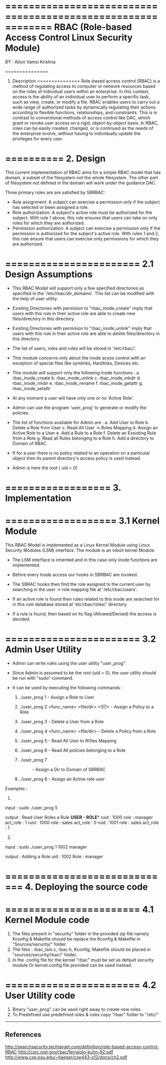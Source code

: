 ============================================================
RBAC	(Role-based	Access Control	Linux Security Module)
============================================================
BY : Atluri Vamsi Krishna

===============
1. Description
===============
Role-based access control (RBAC) is a method of regulating access to computer or 
network resources based on the roles of individual users within an enterprise. In 
this context, access is the ability of an individual user to perform a specific task, 
such as view, create, or modify a file. RBAC enables users to carry out a wide range 
of authorized tasks by dynamically regulating their actions according to flexible 
functions, relationships, and constraints. This is in contrast to conventional 
methods of access control like DAC, which grant or revoke user access on a rigid, 
object-by-object basis. In RBAC, roles can be easily created, changed, or is 
continued as the needs of the enterprise evolve, without having to individually 
update the privileges for every user.

==========
2. Design
==========
This current implementation of RBAC aims for a simple RBAC model that has domain, a 
subset of the filesystem not the whole filesystem. The other part of filesystem not
defined in the domain will work under the guidance DAC. 

Three primary rules are are satisfied by SBRBAC:

- Role assignment: A subject can exercise a permission only if the subject has 
	selected or been assigned a role.
- Role authorization: A subject's active role must be authorized for the subject. 
	With rule 1 above, this rule ensures that users can take on only roles for which 
	they are authorized.
- Permission authorization: A subject can exercise a permission only if the 
	permission 	is authorized for the subject's active role. With rules 1 and 2, this
	rule ensure	that users can exercise only permissions for which they are authorized.

=======================	
2.1 Design Assumptions
======================= 

- This RBAC Model will support only a few specified directories as specified in the 
	'/etc/rbac/dir_domains'. This list can be modified with the help of 
	user utility.

- Existing Directories with permision to "rbac_inode_create" imply that users with 
	this rule in their active role are able to create new files/directory in this 
	directory. 

- Existing Directories with permision to "rbac_inode_unlink" imply that users with 
	this rule in their active role are able to delete files/directory in this 
	directory. 

- The list of users, roles and rules will be stored in '/etc/rbac/'.

- This module concerns only about the inode acess control with an exception of 
	special files like symlinks, Hardlinks, Devices etc. 

- This module will support only the following inode functions :
	a. rbac_inode_create
	b. rbac_inode_unlink
	c. rbac_inode_mkdir
	d. rbac_inode_rmdir
	e. rbac_inode_rename
	f. rbac_inode_getattr
	g. rbac_inode_setattr

- At any moment a user will have only one or no 'Active Role'.

- Admin can use the program 'user_prog' to generate or modify the policies.

- The list of functions available for Admin are :
	a. Add User to Role
	b. Delete a Role from User 
	c. Read All User -> Roles Mapping
	d. Assign an Active Role to a User
	e. Add a Rule to a Role
	f. Delete an Exsisting Rule from a Role
	g. Read all Rules belonging to a Role
	h. Add a directory to Domain of RBAC

- If for a user there is no policy related to an operation on a particular object 
	then its parent directory's access policy is used instead.

- Admin is here the root ( uid = 0)

==================
3. Implementation
==================

===================
3.1 Kernel Module
===================

This RBAC Model is implemented as a Linux Kernel Module using Linux Security Modules
(LSM) interface. The module is an inbuit kernel Module. 

- The LSM interface is inherited and in this case only inode functions are 
	implemented.

- Before every Inode access our hooks in SBRBAC are invoked.

- The SBRAC hooks then find the role assigned to the current user by searching in 
	the	user -> role mapping file at '/etc/rbac/users'.

- If an active role is found then rules related to this inode are searched for
	in this rule database stored at 'etc/rbac/roles/' directory.

- If a rule is found, then based on its flag (Allowed/Denied) the access is decided.

=======================
3.2 Admin User Utility
=======================

- Admin can write rules using the user utility "user_prog".
- Since Admin is assumed to be the root (uid = 0), the user utility should be run
	with "sudo" command.
- It can be used by executing the following commands :

	1) ./user_prog 1 <uid> <role> - Assign a Role to User 

	2) ./user_prog 2 <role> <func_name> <file/dir>  <0|1> - Assign a Policy to a Role 

	3) ./user_prog 3 <uid> <role> - Delete a User from a Role 

	4) ./user_prog 4 <role> <func_name> <file/dir> - Delete a Policy from a Role 

	5) ./user_prog 5 - Read All User to ROles Mapping 

	6) ./user_prog 6 <role> - Read All policies belonging to a Role 

	7) ./user_prog 7 <dir> - Assign a Dir to Domain of SBRBAC 

	8) ./user_prog 8 <uid> <role> - Assign an Active role user 

Examples : 

1) 
input : sudo ./user_prog 5

output :
Read User Roles a Rule
******USER - ROLE*******
ruid : 1000 role : manager act_role : 1
ruid : 1000 role : sales act_role : 0
ruid : 1001 role : sales act_role : 1

2)
input : sudo ./user_prog 1 1002 manager

output : 
Adding a Role
uid : 1002 Role : manager 

=============================
4. Deploying the source code
=============================

=======================
4.1 Kernel Module code
=======================
1. The files present in "security" folder in the provided zip file namely Kconfig &
	 Makefile should be replace	the Kconfig & Makefile in 	 "Sources/security/" folder.
2. The files : rbac_lsm.c, rbac.h, Kconfig, Makefile should be placed in 
	"sources/security/rbac/" folder.
3. In the .config file for the kernel "rbac" must be set as default security module 
	Or kernel.config file provided can be used instead.

=======================
4.2 User Utility code
======================= 
1. Binary "user_prog" can be used right away to create new roles.
2. To Predefined use predefined roles & rules copy "rbac" folder to "/etc/"

-----------
References
-----------
http://searchsecurity.techtarget.com/definition/role-based-access-control-RBAC
http://csrc.nist.gov/rbac/ferraiolo-kuhn-92.pdf
http://www.cse.psu.edu/~tjaeger/cse443-s12/docs/ch2.pdf
